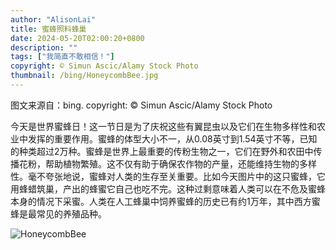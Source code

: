 ```yaml
---
author: "AlisonLai"
title: 蜜蜂照料蜂巢
date: 2024-05-20T02:00:20+0800
description: ""
tags: ["我简直不敢相信！"]
copyright: © Simun Ascic/Alamy Stock Photo
thumbnail: /bing/HoneycombBee.jpg
---
```

图文来源自：bing.  copyright: © Simun Ascic/Alamy Stock Photo

今天是世界蜜蜂日！这一节日是为了庆祝这些有翼昆虫以及它们在生物多样性和农业中发挥的重要作用。蜜蜂的体型大小不一，从0.08英寸到1.54英寸不等，已知的种类超过2万种。蜜蜂是世界上最重要的传粉生物之一，它们在野外和农田中传播花粉，帮助植物繁殖。这不仅有助于确保农作物的产量，还能维持生物的多样性。毫不夸张地说，蜜蜂对人类的生存至关重要。比如今天图片中的这只蜜蜂，它用蜂蜡筑巢，产出的蜂蜜它自己也吃不完。这种过剩意味着人类可以在不危及蜜蜂本身的情况下采蜜。人类在人工蜂巢中饲养蜜蜂的历史已有约1万年，其中西方蜜蜂是最常见的养殖品种。

![HoneycombBee](/bing/HoneycombBee.jpg)